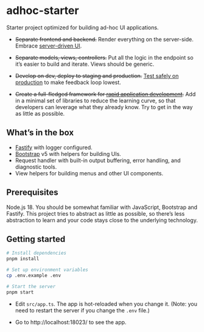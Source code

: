 # adhoc-starter

Starter project optimized for building ad-hoc UI applications.

- ~~Separate frontend and backend.~~ Render everything on the server-side. Embrace [server-driven UI](https://www.thoughtworks.com/en-th/radar/techniques/server-driven-ui).

- ~~Separate models, views, controllers.~~ Put all the logic in the endpoint so it’s easier to build and iterate. Views should be generic.

- ~~Develop on dev, deploy to staging and production.~~ [Test safely on production](https://notes.dt.in.th/TestingInProduction) to make feedback loop lowest.

- ~~Create a full-fledged framework for [rapid application development](https://en.wikipedia.org/wiki/Rapid_application_development).~~ Add in a minimal set of libraries to reduce the learning curve, so that developers can leverage what they already know. Try to get in the way as little as possible.

## What’s in the box

- [Fastify](https://www.fastify.io/) with logger configured.
- [Bootstrap](https://getbootstrap.com/) v5 with helpers for building UIs.
- Request handler with built-in output buffering, error handling, and diagnostic tools.
- View helpers for building menus and other UI components.

## Prerequisites

Node.js 18. You should be somewhat familiar with JavaScript, Bootstrap and Fastify. This project tries to abstract as little as possible, so there’s less abstraction to learn and your code stays close to the underlying technology.

## Getting started

```bash
# Install dependencies
pnpm install

# Set up environment variables
cp .env.example .env

# Start the server
pnpm start
```

- Edit `src/app.ts`. The app is hot-reloaded when you change it. (Note: you need to restart the server if you change the `.env` file.)

- Go to http://localhost:18023/ to see the app.
